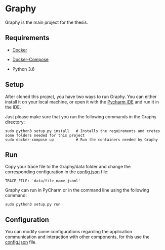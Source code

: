 # Graphy

Graphy is the main project for the thesis.

## Requirements

- [Docker](https://docs.docker.com/install/)

- [Docker-Compose](https://docs.docker.com/compose/install/)

- Python 3.6

## Setup

After cloned this project, you have two ways to run Graphy. You can either install it on your local machine, or open it 
with the [Pycharm IDE](https://www.jetbrains.com/pycharm/) and run it in the IDE.

Just please make sure that you run the following commands in the Graphy directory:

```
sudo python3 setup.py install   # Installs the requirements and cretes some folders needed for this project
sudo docker-compose up          # Run the containers needed by Graphy
```

## Run
Copy your trace file to the Graphy/data folder and change the corresponding configuration in the 
[config.json](graphy/config.json) file:

```
TRACE_FILE: 'data/file_name.jsonl'
```


Graphy can run in PyCharm or in the command line using the following command:

```
sudo python3 setup.py run
```

## Configuration

You can modify some configurations regarding the application communication and interaction with other components, for 
this use the [config.json](graphy/config.json) file. 
